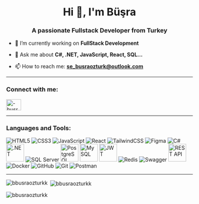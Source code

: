 <h1 align="center">Hi 👋, I'm Büşra</h1>
<h3 align="center">A passionate Fullstack Developer from Turkey</h3>

- 🔭 I’m currently working on **FullStack Development**

- 💬 Ask me about **C#, .NET, JavaScript, React, SQL...**

- 📫 How to reach me: **se_busraozturk@outlook.com**

---

<h3 align="left">Connect with me:</h3>
<p align="left">
  <a href="https://linkedin.com/in/-busraozturk" target="blank">
    <img align="center" src="https://raw.githubusercontent.com/rahuldkjain/github-profile-readme-generator/master/src/images/icons/Social/linked-in-alt.svg" alt="-busraozturk" height="30" width="40" />
  </a>
</p>

---

<h3 align="left">Languages and Tools:</h3>

<p align="left">
  <!-- Frontend -->
  <img src="https://img.icons8.com/color/48/000000/html-5--v1.png" alt="HTML5"/>
  <img src="https://img.icons8.com/color/48/000000/css3.png" alt="CSS3"/>
  <img src="https://img.icons8.com/color/48/000000/javascript--v1.png" alt="JavaScript"/>
  <img src="https://img.icons8.com/color/48/000000/react-native.png" alt="React"/>
  <img src="https://img.icons8.com/color/48/tailwind_css.png" alt="TailwindCSS"/>
  <img src="https://img.icons8.com/color/48/figma.png" alt="Figma"/>

  <!-- Backend -->
  <img src="https://img.icons8.com/color/48/000000/c-sharp-logo.png" alt="C#"/>
  <img src="https://upload.wikimedia.org/wikipedia/commons/e/ee/.NET_Core_Logo.svg" alt=".NET" width="48" height="48"/>
  <img src="https://img.icons8.com/color/48/microsoft-sql-server.png" alt="SQL Server"/>
  <img src="https://www.vectorlogo.zone/logos/postgresql/postgresql-icon.svg" alt="PostgreSQL" width="48" height="48"/>
  <img src="https://www.vectorlogo.zone/logos/mysql/mysql-icon.svg" alt="MySQL" width="48" height="48"/>
  <img src="https://raw.githubusercontent.com/devicons/devicon/master/icons/jwt/jwt-original.svg" alt="JWT" width="48" height="48"/>
  <img src="https://img.icons8.com/color/48/redis.png" alt="Redis"/>
  <img src="https://img.icons8.com/color/48/000000/api-settings.png" alt="Swagger"/>
  <img src="https://raw.githubusercontent.com/melanieshi0120/melanieshi0120/main/icons/restapi.png" alt="REST API" width="48" height="48"/>


  <!-- Tools -->
  <img src="https://img.icons8.com/color/48/docker.png" alt="Docker"/>
  <img src="https://img.icons8.com/fluency/48/000000/github.png" alt="GitHub"/>
  <img src="https://img.icons8.com/color/48/git.png" alt="Git"/>
  <img src="https://img.icons8.com/external-tal-revivo-color-tal-revivo/48/external-postman-is-the-only-complete-api-development-environment-logo-color-tal-revivo.png" alt="Postman"/>
</p>

---

<p><img align="left" src="https://github-readme-stats.vercel.app/api/top-langs?username=bbusraozturkk&show_icons=true&locale=en&layout=compact" alt="bbusraozturkk" /></p>

<p>&nbsp;<img align="center" src="https://github-readme-stats.vercel.app/api?username=bbusraozturkk&show_icons=true&locale=en" alt="bbusraozturkk" /></p>

<p><img align="center" src="https://github-readme-streak-stats.herokuapp.com/?user=bbusraozturkk&" alt="bbusraozturkk" /></p>

